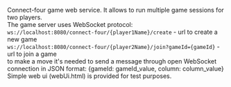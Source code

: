 Connect-four game web service. It allows to run multiple game sessions for two players.<br />
The game server uses WebSocket protocol:<br />
```ws://localhost:8080/connect-four/{player1Name}/create``` - url to create a new game<br />
```ws://localhost:8080/connect-four/{player2Name}/join?gameId={gameId}``` - url to join a game<br />
to make a move it's needed to send a message through open WebSocket connection in JSON format: {gameId: gameId_value, column: column_value}<br />
Simple web ui (webUi.html) is provided for test purposes.
